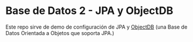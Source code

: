 # Base de Datos 2 - JPA y ObjectDB

Este repo sirve de demo de configuración de JPA y [ObjectDB](https://www.objectdb.com/) (una Base de Datos Orientada a Objetos que soporta JPA.)
